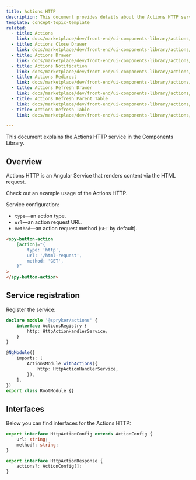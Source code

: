 ```yaml
---
title: Actions HTTP
description: This document provides details about the Actions HTTP service in the Components Library.
template: concept-topic-template
related:
  - title: Actions
    link: docs/marketplace/dev/front-end/ui-components-library/actions/index.html
  - title: Actions Close Drawer
    link: docs/marketplace/dev/front-end/ui-components-library/actions/actions-close-drawer.html
  - title: Actions Drawer
    link: docs/marketplace/dev/front-end/ui-components-library/actions/actions-drawer.html
  - title: Actions Notification
    link: docs/marketplace/dev/front-end/ui-components-library/actions/actions-notification.html
  - title: Actions Redirect
    link: docs/marketplace/dev/front-end/ui-components-library/actions/actions-redirect.html
  - title: Actions Refresh Drawer
    link: docs/marketplace/dev/front-end/ui-components-library/actions/actions-refresh-drawer.html
  - title: Actions Refresh Parent Table
    link: docs/marketplace/dev/front-end/ui-components-library/actions/actions-refresh-parent-table.html
  - title: Actions Refresh Table
    link: docs/marketplace/dev/front-end/ui-components-library/actions/actions-refresh-table.html

---
```


This document explains the Actions HTTP service in the Components Library.

## Overview

Actions HTTP is an Angular Service that renders content via the HTML request.

Check out an example usage of the Actions HTTP.

Service configuration:

- `type`—an action type.  
- `url`—an action request URL.  
- `method`—an action request method (`GET` by default).  

```html
<spy-button-action
    [action]="{
        type: 'http',
        url: '/html-request',
        method: 'GET',
    }"
>
</spy-button-action>
```

## Service registration

Register the service:

```ts
declare module '@spryker/actions' {
    interface ActionsRegistry {
        http: HttpActionHandlerService;
    }
}

@NgModule({
    imports: [
        ActionsModule.withActions({
            http: HttpActionHandlerService,
        }),
    ],
})
export class RootModule {}
```

## Interfaces

Below you can find interfaces for the Actions HTTP:

```ts
export interface HttpActionConfig extends ActionConfig {
    url: string;
    method?: string;
}

export interface HttpActionResponse {
    actions?: ActionConfig[];
}
```
